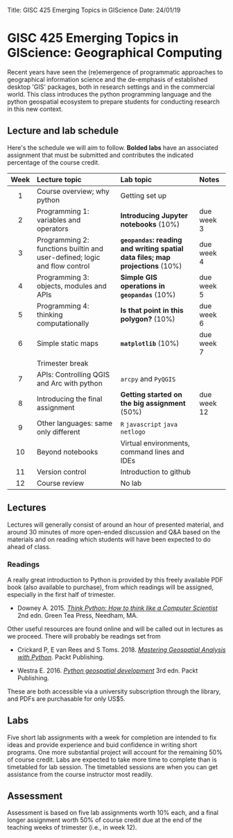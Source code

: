 Title: GISC 425 Emerging Topics in GIScience
Date: 24/01/19

# GISC 425 Emerging Topics in GIScience: Geographical Computing
Recent years have seen the (re)emergence of programmatic approaches to geographical information science and the de-emphasis of established desktop 'GIS' packages, both in research settings and in the commercial world. This class introduces the python programming language and the python geospatial ecosystem to prepare students for conducting research in this new context.

## Lecture and lab schedule
Here's the schedule we will aim to follow. **Bolded labs** have an associated assignment that must be submitted and contributes the indicated percentage of the course credit.

Week | Lecture topic | Lab topic | Notes
:----:|:------------- |:--------- |:---
1 | Course overview; why python | Getting set up
2 | Programming 1: variables and operators | **Introducing Jupyter notebooks** (10\%) | due week 3  
3 | Programming 2: functions builtin and user-defined; logic and flow control | **`geopandas`: reading and writing spatial data files; map projections** (10\%) | due week 4
4 | Programming 3: objects, modules and APIs | **Simple GIS operations in `geopandas`** (10\%) | due week 5 
5 | Programming 4: thinking computationally | **Is that point in this polygon?** (10%) | due week 6
6 | Simple static maps | **`matplotlib`** (10\%) | due week 7
&nbsp; | Trimester break  |
7 | APIs: Controlling QGIS and Arc with python | `arcpy` and `PyQGIS` | 
8 | Introducing the final assignment | **Getting started on the big assignment** (50\%) | due week 12  
9 | Other languages: same only different | `R` `javascript` `java` `netlogo` |
10 | Beyond notebooks | Virtual environments, command lines and IDEs |
11 | Version control | Introduction to github |
12 | Course review | No lab 

## Lectures
Lectures will generally consist of around an hour of presented material, and around 30 minutes of more open-ended discussion and Q&A based on the materials and on reading which students will have been expected to do ahead of class.

### Readings
A really great introduction to Python is provided by this freely available PDF book (also available to purchase), from which readings will be assigned, especially in the first half of trimester.

+ Downey A. 2015. [*Think Python: How to think like a Computer Scientist*](http://greenteapress.com/thinkpython2/thinkpython2.pdf) 2nd edn. Green Tea Press, Needham, MA.

Other useful resources are found online and will be called out in lectures as we proceed. There will probably be readings set from

+ Crickard P, E van Rees and S Toms. 2018. [*Mastering Geospatial Analysis with Python*](https://www.packtpub.com/application-development/mastering-geospatial-analysis-python). Packt Publishing.

+ Westra E. 2016. [*Python geospatial development*](https://www.packtpub.com/application-development/python-geospatial-development) 3rd edn. Packt Publishing.

These are both accessible via a university subscription through the library, and PDFs are purchasable for only US\$5.

## Labs
Five short lab assignments with a week for completion are intended to fix ideas and provide experience and buid confidence in writing short programs. One more substantial project will account for the remaining 50\% of course credit. Labs are expected to take more time to complete than is timetabled for lab session. The timetabled sessions are when you can get assistance from the course instructor most readily.

## Assessment
Assessment is based on five lab assignments worth 10\% each, and a final longer assignment worth 50% of course credit due at the end of the teaching weeks of trimester (i.e., in week 12).

